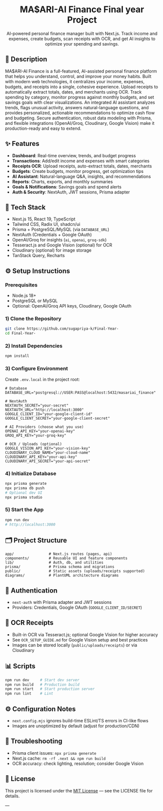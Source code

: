 <div align="center">

# MA$ARI-AI Finance Final year Project

AI-powered personal finance manager built with Next.js. Track income and expenses, create budgets, scan receipts with OCR, and get AI insights to optimize your spending and savings.

</div>

## 📖 Description

MA$ARI-AI Finance is a full-featured, AI-assisted personal finance platform that helps you understand, control, and improve your money habits. Built with modern web technologies, it centralizes your income, expenses, budgets, and receipts into a single, cohesive experience. Upload receipts to automatically extract totals, dates, and merchants using OCR. Track spending by category, monitor progress against monthly budgets, and set savings goals with clear visualizations. An integrated AI assistant analyzes trends, flags unusual activity, answers natural-language questions, and provides personalized, actionable recommendations to optimize cash flow and budgeting. Secure authentication, robust data modeling with Prisma, and flexible integrations (OpenAI/Groq, Cloudinary, Google Vision) make it production-ready and easy to extend.

## ✨ Features

- **Dashboard**: Real-time overview, trends, and budget progress
- **Transactions**: Add/edit income and expenses with smart categories
- **Receipts OCR**: Upload receipts, auto-extract totals, dates, merchants
- **Budgets**: Create budgets, monitor progress, get optimization tips
- **AI Assistant**: Natural-language Q&A, insights, and recommendations
- **Reports**: Charts, exports, and monthly summaries
- **Goals & Notifications**: Savings goals and spend alerts
- **Auth & Security**: NextAuth, JWT sessions, Prisma adapter

## 🧰 Tech Stack

- Next.js 15, React 19, TypeScript
- Tailwind CSS, Radix UI, shadcn/ui
- Prisma + PostgreSQL/MySQL (via `DATABASE_URL`)
- NextAuth (Credentials + Google OAuth)
- OpenAI/Groq for insights (`ai`, `openai`, `groq-sdk`)
- Tesseract.js and Google Vision (optional) for OCR
- Cloudinary (optional) for image storage
- TanStack Query, Recharts

## ⚙️ Setup Instructions

### Prerequisites
- Node.js 18+
- PostgreSQL or MySQL
- Optional: OpenAI/Groq API keys, Cloudinary, Google OAuth

### 1) Clone the Repository
```bash
git clone https://github.com/sugapriya-k/Final-Year-
cd Final-Year-
```

### 2) Install Dependencies
```bash
npm install
```

### 3) Configure Environment
Create `.env.local` in the project root:
```env
# Database
DATABASE_URL="postgresql://USER:PASS@localhost:5432/masariai_finance"

# NextAuth
NEXTAUTH_SECRET="your-secret"
NEXTAUTH_URL="http://localhost:3000"
GOOGLE_CLIENT_ID="your-google-client-id"
GOOGLE_CLIENT_SECRET="your-google-client-secret"

# AI Providers (choose what you use)
OPENAI_API_KEY="your-openai-key"
GROQ_API_KEY="your-groq-key"

# OCR / Uploads (optional)
GOOGLE_VISION_API_KEY="your-vision-key"
CLOUDINARY_CLOUD_NAME="your-cloud-name"
CLOUDINARY_API_KEY="your-api-key"
CLOUDINARY_API_SECRET="your-api-secret"
```

### 4) Initialize Database
```bash
npx prisma generate
npx prisma db push
# Optional dev UI
npx prisma studio
```

### 5) Start the App
```bash
npm run dev
# http://localhost:3000
```

## 🗂️ Project Structure
```text
app/                # Next.js routes (pages, api)
components/         # Reusable UI and feature components
lib/                # Auth, db, and utilities
prisma/             # Prisma schema and migrations
public/             # Static assets (uploads/receipts supported)
diagrams/           # PlantUML architecture diagrams
```

## 🔐 Authentication
- `next-auth` with Prisma adapter and JWT sessions
- Providers: Credentials, Google OAuth (`GOOGLE_CLIENT_ID/SECRET`)

## 🧾 OCR Receipts
- Built-in OCR via Tesseract.js; optional Google Vision for higher accuracy
- See `OCR_SETUP_GUIDE.md` for Google Vision setup and best practices
- Images can be stored locally (`public/uploads/receipts`) or via Cloudinary

## 📊 Scripts
```bash
npm run dev     # Start dev server
npm run build   # Production build
npm run start   # Start production server
npm run lint    # Lint
```

## ⚙️ Configuration Notes
- `next.config.mjs` ignores build-time ESLint/TS errors in CI-like flows
- Images are unoptimized by default (adjust for production/CDN)

## 🧪 Troubleshooting
- Prisma client issues: `npx prisma generate`
- Next.js cache: `rm -rf .next && npm run build`
- OCR accuracy: check lighting, resolution; consider Google Vision

## 📄 License
This project is licensed under the [MIT License](./LICENSE) — see the LICENSE file for details.

—
